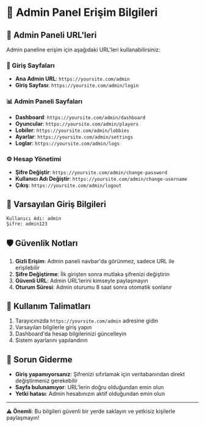 # 🔐 Admin Panel Erişim Bilgileri

## 📍 Admin Paneli URL'leri

Admin paneline erişim için aşağıdaki URL'leri kullanabilirsiniz:

### 🚪 Giriş Sayfaları
- **Ana Admin URL**: `https://yoursite.com/admin`
- **Giriş Sayfası**: `https://yoursite.com/admin/login`

### 📊 Admin Paneli Sayfaları
- **Dashboard**: `https://yoursite.com/admin/dashboard`
- **Oyuncular**: `https://yoursite.com/admin/players`
- **Lobiler**: `https://yoursite.com/admin/lobbies`
- **Ayarlar**: `https://yoursite.com/admin/settings`
- **Loglar**: `https://yoursite.com/admin/logs`

### ⚙️ Hesap Yönetimi
- **Şifre Değiştir**: `https://yoursite.com/admin/change-password`
- **Kullanıcı Adı Değiştir**: `https://yoursite.com/admin/change-username`
- **Çıkış**: `https://yoursite.com/admin/logout`

## 🔑 Varsayılan Giriş Bilgileri

```
Kullanıcı Adı: admin
Şifre: admin123
```

## 🛡️ Güvenlik Notları

1. **Gizli Erişim**: Admin paneli navbar'da görünmez, sadece URL ile erişilebilir
2. **Şifre Değiştirme**: İlk girişten sonra mutlaka şifrenizi değiştirin
3. **Güvenli URL**: Admin URL'lerini kimseyle paylaşmayın
4. **Oturum Süresi**: Admin oturumu 8 saat sonra otomatik sonlanır

## 📝 Kullanım Talimatları

1. Tarayıcınızda `https://yoursite.com/admin` adresine gidin
2. Varsayılan bilgilerle giriş yapın
3. Dashboard'da hesap bilgilerinizi güncelleyin
4. Sistem ayarlarını yapılandırın

## 🔧 Sorun Giderme

- **Giriş yapamıyorsanız**: Şifrenizi sıfırlamak için veritabanından direkt değiştirmeniz gerekebilir
- **Sayfa bulunamıyor**: URL'lerin doğru olduğundan emin olun
- **Yetki hatası**: Admin hesabınızın aktif olduğundan emin olun

---
**⚠️ Önemli**: Bu bilgileri güvenli bir yerde saklayın ve yetkisiz kişilerle paylaşmayın! 
